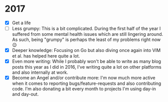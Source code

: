 # 2017

- [x] Get a life
- [ ] Less grumpy: This is a bit complicated. During the first half of the year
  I suffered from some mental health issues which are still lingering around.
  As such, being "grumpy" is perhaps the least of my problems right now 😉
- [x] Deeper knowledge: Focusing on Go but also diving once again into VIM et
  al. has helped here quite a lot.
- [x] Even more writing: While I probably won't be able to write as many blog
  posts this year as I did in 2016, I've writing quite a lot on other platforms
  and also internally at work.
- [x] Become an Angel and/or contribute more: I'm now much more active when it
  comes to reporting bugs/feature-requests and also contributing code. I'm also
  donating a bit every month to projects I'm using day-in and day-out.
